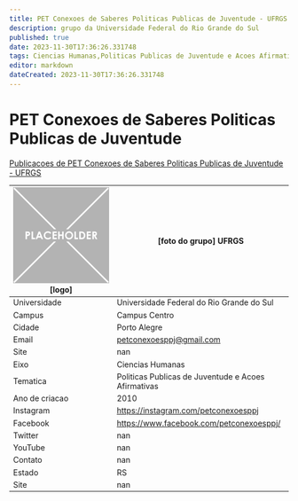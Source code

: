 ```yaml
---
title: PET Conexoes de Saberes Politicas Publicas de Juventude - UFRGS
description: grupo da Universidade Federal do Rio Grande do Sul
published: true
date: 2023-11-30T17:36:26.331748
tags: Ciencias Humanas,Politicas Publicas de Juventude e Acoes Afirmativas
editor: markdown
dateCreated: 2023-11-30T17:36:26.331748
---
```


# PET Conexoes de Saberes Politicas Publicas de Juventude

[Publicacoes de PET Conexoes de Saberes Politicas Publicas de Juventude - UFRGS](/atividade/199PETConexoesdeSaberesPoliticasPublicasdeJuventudeUFRGS/feed.md)

| ![placeholder.png](/placeholder.png) [logo] | [foto do grupo] UFRGS         |
| ------------------------------------------- | ------------------------------------------------- |
| Universidade                                | Universidade Federal do Rio Grande do Sul      |
| Campus                                      | Campus Centro            |
| Cidade                                      | Porto Alegre             |
| Email                                       | petconexoesppj@gmail.com             |
| Site                                        | nan              |
| Eixo                                        | Ciencias Humanas              |
| Tematica                                    | Politicas Publicas de Juventude e Acoes Afirmativas          |
| Ano de criacao                              | 2010        |
| Instagram                                   | https://instagram.com/petconexoesppj         |
| Facebook                                    | https://www.facebook.com/petconexoesppj/          |
| Twitter                                     | nan           |
| YouTube                                     | nan           |
| Contato                                     | nan         |
| Estado                                      |  RS            |
| Site                                        | nan |
